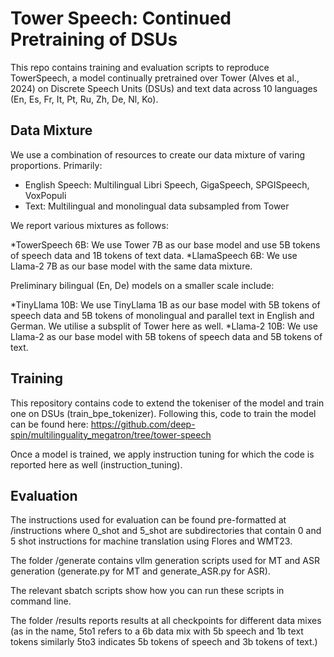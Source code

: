 # Tower Speech: Continued Pretraining of DSUs

This repo contains training and evaluation scripts to reproduce TowerSpeech, a model continually pretrained over Tower (Alves et al., 2024) on Discrete Speech Units (DSUs) and text data across 10 languages (En, Es, Fr, It, Pt, Ru, Zh, De, Nl, Ko). 

## Data Mixture 

We use a combination of resources to create our data mixture of varing proportions. Primarily:

* English Speech: Multilingual Libri Speech, GigaSpeech, SPGISpeech, VoxPopuli
* Text: Multilingual and monolingual data subsampled from Tower 

We report various mixtures as follows:

*TowerSpeech 6B: We use Tower 7B as our base model and use 5B tokens of speech data and 1B tokens of text data. 
*LlamaSpeech 6B: We use Llama-2 7B as our base model with the same data mixture. 

Preliminary bilingual (En, De) models on a smaller scale include:

*TinyLlama 10B: We use TinyLlama 1B as our base model with 5B tokens of speech data and 5B tokens of monolingual and parallel text in English and German. We utilise a subsplit of Tower here as well.
*Llama-2 10B: We use Llama-2 as our base model with 5B tokens of speech data and 5B tokens of text.

## Training 

This repository contains code to extend the tokeniser of the model and train one on DSUs (train_bpe_tokenizer). Following this, code to train the model can be found here: https://github.com/deep-spin/multilinguality_megatron/tree/tower-speech 

Once a model is trained, we apply instruction tuning for which the code is reported here as well (instruction_tuning). 

## Evaluation

The instructions used for evaluation can be found pre-formatted at /instructions where 0_shot and 5_shot are subdirectories that contain 0 and 5 shot instructions for machine translation using Flores and WMT23. 

The folder /generate contains vllm generation scripts used for MT and ASR generation (generate.py for MT and generate_ASR.py for ASR). 

The relevant sbatch scripts show how you can run these scripts in command line.

The folder /results reports results at all checkpoints for different data mixes (as in the name, 5to1 refers to a 6b data mix with 5b speech and 1b text tokens similarly 5to3 indicates 5b tokens of speech and 3b tokens of text.)

